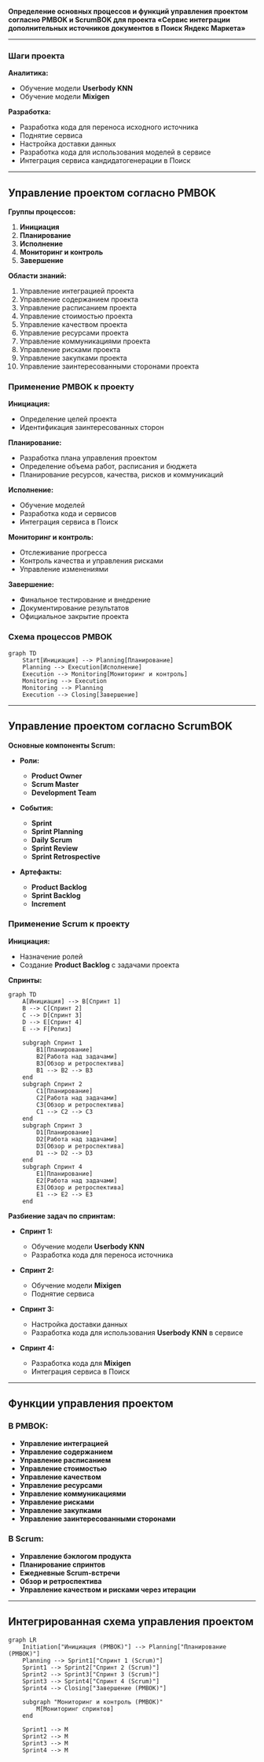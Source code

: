 **Определение основных процессов и функций управления проектом согласно PMBOK и ScrumBOK для проекта «Сервис интеграции дополнительных источников документов в Поиск Яндекс Маркета»**

---

### **Шаги проекта**

**Аналитика:**

- Обучение модели **Userbody KNN**
- Обучение модели **Mixigen**

**Разработка:**

- Разработка кода для переноса исходного источника
- Поднятие сервиса
- Настройка доставки данных
- Разработка кода для использования моделей в сервисе
- Интеграция сервиса кандидатогенерации в Поиск

---

## **Управление проектом согласно PMBOK**

**Группы процессов:**

1. **Инициация**
2. **Планирование**
3. **Исполнение**
4. **Мониторинг и контроль**
5. **Завершение**

**Области знаний:**

1. Управление интеграцией проекта
2. Управление содержанием проекта
3. Управление расписанием проекта
4. Управление стоимостью проекта
5. Управление качеством проекта
6. Управление ресурсами проекта
7. Управление коммуникациями проекта
8. Управление рисками проекта
9. Управление закупками проекта
10. Управление заинтересованными сторонами проекта

### **Применение PMBOK к проекту**

**Инициация:**

- Определение целей проекта
- Идентификация заинтересованных сторон

**Планирование:**

- Разработка плана управления проектом
- Определение объема работ, расписания и бюджета
- Планирование ресурсов, качества, рисков и коммуникаций

**Исполнение:**

- Обучение моделей
- Разработка кода и сервисов
- Интеграция сервиса в Поиск

**Мониторинг и контроль:**

- Отслеживание прогресса
- Контроль качества и управления рисками
- Управление изменениями

**Завершение:**

- Финальное тестирование и внедрение
- Документирование результатов
- Официальное закрытие проекта

### **Схема процессов PMBOK**

```mermaid
graph TD
    Start[Инициация] --> Planning[Планирование]
    Planning --> Execution[Исполнение]
    Execution --> Monitoring[Мониторинг и контроль]
    Monitoring --> Execution
    Monitoring --> Planning
    Execution --> Closing[Завершение]
```
---

## **Управление проектом согласно ScrumBOK**

**Основные компоненты Scrum:**

- **Роли:**
  - **Product Owner**
  - **Scrum Master**
  - **Development Team**

- **События:**
  - **Sprint**
  - **Sprint Planning**
  - **Daily Scrum**
  - **Sprint Review**
  - **Sprint Retrospective**

- **Артефакты:**
  - **Product Backlog**
  - **Sprint Backlog**
  - **Increment**

### **Применение Scrum к проекту**

**Инициация:**

- Назначение ролей
- Создание **Product Backlog** с задачами проекта

**Спринты:**

```mermaid
graph TD
    A[Инициация] --> B[Спринт 1]
    B --> C[Спринт 2]
    C --> D[Спринт 3]
    D --> E[Спринт 4]
    E --> F[Релиз]

    subgraph Спринт 1
        B1[Планирование]
        B2[Работа над задачами]
        B3[Обзор и ретроспектива]
        B1 --> B2 --> B3
    end
    subgraph Спринт 2
        C1[Планирование]
        C2[Работа над задачами]
        C3[Обзор и ретроспектива]
        C1 --> C2 --> C3
    end
    subgraph Спринт 3
        D1[Планирование]
        D2[Работа над задачами]
        D3[Обзор и ретроспектива]
        D1 --> D2 --> D3
    end
    subgraph Спринт 4
        E1[Планирование]
        E2[Работа над задачами]
        E3[Обзор и ретроспектива]
        E1 --> E2 --> E3
    end
```

**Разбиение задач по спринтам:**

- **Спринт 1:**
  - Обучение модели **Userbody KNN**
  - Разработка кода для переноса источника

- **Спринт 2:**
  - Обучение модели **Mixigen**
  - Поднятие сервиса

- **Спринт 3:**
  - Настройка доставки данных
  - Разработка кода для использования **Userbody KNN** в сервисе

- **Спринт 4:**
  - Разработка кода для **Mixigen**
  - Интеграция сервиса в Поиск

---

## **Функции управления проектом**

### **В PMBOK:**

- **Управление интеграцией**
- **Управление содержанием**
- **Управление расписанием**
- **Управление стоимостью**
- **Управление качеством**
- **Управление ресурсами**
- **Управление коммуникациями**
- **Управление рисками**
- **Управление закупками**
- **Управление заинтересованными сторонами**

### **В Scrum:**

- **Управление бэклогом продукта**
- **Планирование спринтов**
- **Ежедневные Scrum-встречи**
- **Обзор и ретроспектива**
- **Управление качеством и рисками через итерации**

---

## **Интегрированная схема управления проектом**

```mermaid
graph LR
    Initiation["Инициация (PMBOK)"] --> Planning["Планирование (PMBOK)"]
    Planning --> Sprint1["Спринт 1 (Scrum)"]
    Sprint1 --> Sprint2["Спринт 2 (Scrum)"]
    Sprint2 --> Sprint3["Спринт 3 (Scrum)"]
    Sprint3 --> Sprint4["Спринт 4 (Scrum)"]
    Sprint4 --> Closing["Завершение (PMBOK)"]

    subgraph "Мониторинг и контроль (PMBOK)"
        M[Мониторинг спринтов]
    end

    Sprint1 --> M
    Sprint2 --> M
    Sprint3 --> M
    Sprint4 --> M
```
